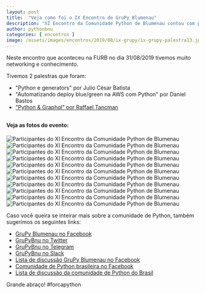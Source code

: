 ```yaml
---
layout: post
title:  "Veja como foi o IX Encontro do GruPy Blumenau"
description: "XI Encontro da Comunidade Python de Blumenau contou com palestras de Python e generators, Deploy Blue/Green na AWS com Python e Graphql & Python."
author: pythonbnu
categories: [ encontros ]
image: /assets/images/encontros/2019/08/ix-grupy/ix-grupy-palestra13.jpg
---
```


Neste encontro que aconteceu na FURB no dia 31/08/2019 tivemos muito networking e conhecimento.

Tivemos 2 palestras que foram:
- "Python e generators" por Julio César Batista
- "Automatizando deploy blue/green na AWS com Python" por Daniel Bastos
- ["Python & Graphql" por Raffael Tancman](https://docs.google.com/presentation/d/1-vXFdpoqsG6aJmnh91KYnNUXwF8nG5R-T4uZcPvAjM4/edit?usp=sharing)

<h4 style="margin-top: 30px;">Veja as fotos do evento:</h4>

<img src="/assets/images/encontros/2019/08/ix-grupy/ix-grupy-palestra01.jpg" alt="Participantes do XI Encontro da Comunidade Python de Blumenau"/>

<img src="/assets/images/encontros/2019/08/ix-grupy/ix-grupy-palestra03.jpg" alt="Participantes do XI Encontro da Comunidade Python de Blumenau"/>

<img src="/assets/images/encontros/2019/08/ix-grupy/ix-grupy-palestra04.jpg" alt="Participantes do XI Encontro da Comunidade Python de Blumenau"/>

<img src="/assets/images/encontros/2019/08/ix-grupy/ix-grupy-palestra06.jpg" alt="Participantes do XI Encontro da Comunidade Python de Blumenau"/>

<img src="/assets/images/encontros/2019/08/ix-grupy/ix-grupy-palestra-14.jpg" alt="Participantes do XI Encontro da Comunidade Python de Blumenau"/>

<img src="/assets/images/encontros/2019/08/ix-grupy/ix-grupy-palestra-16.jpg" alt="Participantes do XI Encontro da Comunidade Python de Blumenau"/>

<img src="/assets/images/encontros/2019/08/ix-grupy/ix-grupy-palestra08.jpg" alt="Participantes do XI Encontro da Comunidade Python de Blumenau"/>

<img src="/assets/images/encontros/2019/08/ix-grupy/ix-grupy-palestra09.jpg" alt="Participantes do XI Encontro da Comunidade Python de Blumenau"/>

<img src="/assets/images/encontros/2019/08/ix-grupy/ix-grupy-palestra10.jpg" alt="Participantes do XI Encontro da Comunidade Python de Blumenau"/>

<img src="/assets/images/encontros/2019/08/ix-grupy/ix-grupy-palestra11.jpg" alt="Participantes do XI Encontro da Comunidade Python de Blumenau"/>

<img src="/assets/images/encontros/2019/08/ix-grupy/ix-grupy-palestra13.jpg" alt="Participantes do XI Encontro da Comunidade Python de Blumenau"/>

Caso você queira se inteirar mais sobre a comunidade de Python, também sugerimos os seguintes links:

<ul>
    <li><a href="https://www.facebook.com/pythonbnu/">GruPy Blumenau no Facebook</a></li>
    <li><a href="https://twitter.com/pythonbnu">GruPyBnu no Twitter</a></li>
    <li><a href="https://telegram.me/GruPyBnu">GruPyBnu no Telegram</a></li>
    <li><a href="https://hackerspaceblumenau.slack.com/messages/C6U70HXK4">GruPyBnu no Slack</a></li>
    <li><a href="https://www.facebook.com/groups/185266825299444/">Lista de discussão GruPy Blumenau no Facebook</a></li>
    <li><a href="https://www.facebook.com/groups/python.brasil/">Comunidade de Python brasileira no Facebook</a></li>
    <li><a href="https://groups.google.com/forum/#!forum/python-brasil">Lista de discussão da comunidade de Python do Brasil</a></li>
</ul>

Grande abraço!
#forcapython